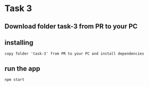 # Task 3

## Download folder task-3 from PR to your PC

## installing
```
copy folder 'task-3' from PR to your PC and install dependencies
```
## run the app
```
npm start
```
